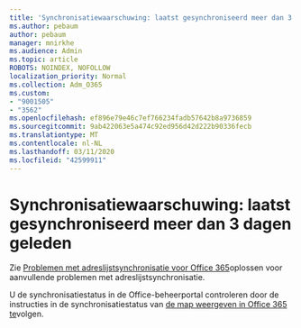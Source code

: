 ```yaml
---
title: 'Synchronisatiewaarschuwing: laatst gesynchroniseerd meer dan 3 dagen geleden'
ms.author: pebaum
author: pebaum
manager: mnirkhe
ms.audience: Admin
ms.topic: article
ROBOTS: NOINDEX, NOFOLLOW
localization_priority: Normal
ms.collection: Adm_O365
ms.custom:
- "9001505"
- "3562"
ms.openlocfilehash: ef896e79e46c7ef766234fadb57642b8a9736859
ms.sourcegitcommit: 9ab422063e5a474c92ed956d42d222b90336fecb
ms.translationtype: MT
ms.contentlocale: nl-NL
ms.lasthandoff: 03/11/2020
ms.locfileid: "42599911"
---
```

# <a name="sync-warning-last-synced-more-than-3-days-ago"></a>Synchronisatiewaarschuwing: laatst gesynchroniseerd meer dan 3 dagen geleden

Zie [Problemen met adreslijstsynchronisatie voor Office 365](https://docs.microsoft.com/office365/enterprise/fix-problems-with-directory-synchronization)oplossen voor aanvullende problemen met adreslijstsynchronisatie.

U de synchronisatiestatus in de Office-beheerportal controleren door de instructies in de synchronisatiestatus van [de map weergeven in Office 365 te](https://docs.microsoft.com/office365/enterprise/view-directory-synchronization-status)volgen.

